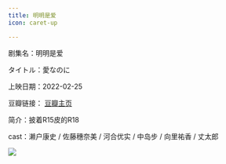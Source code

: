 ```yaml
---
title: 明明是爱
icon: caret-up

---
```


剧集名：明明是爱

タイトル：愛なのに

上映日期：2022-02-25

豆瓣链接： [豆瓣主页](https://movie.douban.com/subject/35503382/)

简介：披着R15皮的R18

cast：濑户康史 / 佐藤穗奈美 / 河合优实 / 中岛步 / 向里祐香 / 丈太郎

![](https://listpic.tsgsanjiao.com/movie/2022/2022mmsa.jpg)